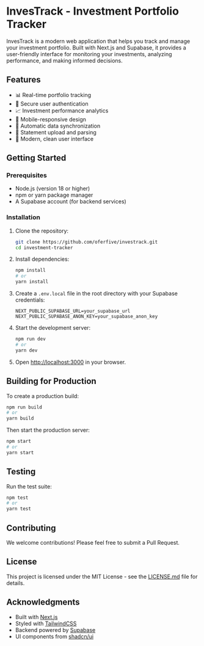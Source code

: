 # InvesTrack - Investment Portfolio Tracker

InvesTrack is a modern web application that helps you track and manage your investment portfolio. Built with Next.js and Supabase, it provides a user-friendly interface for monitoring your investments, analyzing performance, and making informed decisions.

## Features

- 📊 Real-time portfolio tracking
- 🔐 Secure user authentication
- 📈 Investment performance analytics
- 📱 Mobile-responsive design
- 🔄 Automatic data synchronization
- 📄 Statement upload and parsing
- 🎨 Modern, clean user interface

## Getting Started

### Prerequisites

- Node.js (version 18 or higher)
- npm or yarn package manager
- A Supabase account (for backend services)

### Installation

1. Clone the repository:
   ```bash
   git clone https://github.com/oferfive/investrack.git
   cd investment-tracker
   ```

2. Install dependencies:
   ```bash
   npm install
   # or
   yarn install
   ```

3. Create a `.env.local` file in the root directory with your Supabase credentials:
   ```
   NEXT_PUBLIC_SUPABASE_URL=your_supabase_url
   NEXT_PUBLIC_SUPABASE_ANON_KEY=your_supabase_anon_key
   ```

4. Start the development server:
   ```bash
   npm run dev
   # or
   yarn dev
   ```

5. Open [http://localhost:3000](http://localhost:3000) in your browser.

## Building for Production

To create a production build:

```bash
npm run build
# or
yarn build
```

Then start the production server:

```bash
npm start
# or
yarn start
```

## Testing

Run the test suite:

```bash
npm test
# or
yarn test
```

## Contributing

We welcome contributions! Please feel free to submit a Pull Request.

## License

This project is licensed under the MIT License - see the [LICENSE.md](LICENSE.md) file for details.

## Acknowledgments

- Built with [Next.js](https://nextjs.org/)
- Styled with [TailwindCSS](https://tailwindcss.com/)
- Backend powered by [Supabase](https://supabase.com/)
- UI components from [shadcn/ui](https://ui.shadcn.com/) 